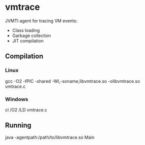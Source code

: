 # vmtrace
JVMTI agent for tracing VM events:
 - Class loading
 - Garbage collection
 - JIT compilation

## Compilation
### Linux
gcc -O2 -fPIC -shared -Wl,-soname,libvmtrace.so -olibvmtrace.so vmtrace.c
### Windows 
cl /O2 /LD vmtrace.c

## Running
java -agentpath:/path/to/libvmtrace.so Main
